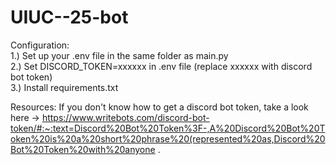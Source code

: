 # UIUC--25-bot

Configuration:  
1.) Set up your .env file in the same folder as main.py  
2.) Set DISCORD_TOKEN=xxxxxx in .env file (replace xxxxxx with discord bot token)  
3.) Install requirements.txt  

Resources:
If you don't know how to get a discord bot token, take a look here
-> https://www.writebots.com/discord-bot-token/#:~:text=Discord%20Bot%20Token%3F-,A%20Discord%20Bot%20Token%20is%20a%20short%20phrase%20(represented%20as,Discord%20Bot%20Token%20with%20anyone
.
